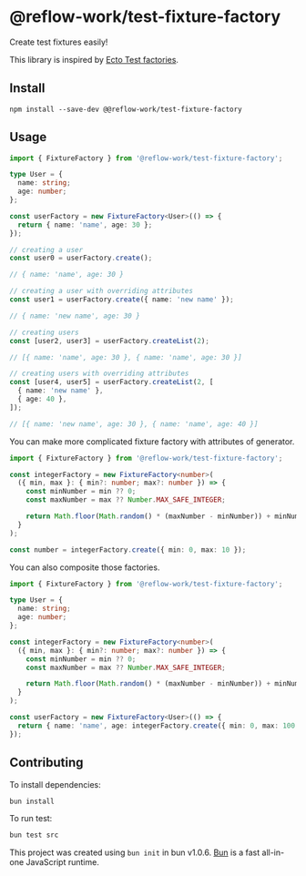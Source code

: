 # @reflow-work/test-fixture-factory

Create test fixtures easily!

This library is inspired by [Ecto Test factories](https://hexdocs.pm/ecto/test-factories.html).

## Install

```
npm install --save-dev @@reflow-work/test-fixture-factory
```

## Usage

```typescript
import { FixtureFactory } from '@reflow-work/test-fixture-factory';

type User = {
  name: string;
  age: number;
};

const userFactory = new FixtureFactory<User>(() => {
  return { name: 'name', age: 30 };
});

// creating a user
const user0 = userFactory.create();

// { name: 'name', age: 30 }

// creating a user with overriding attributes
const user1 = userFactory.create({ name: 'new name' });

// { name: 'new name', age: 30 }

// creating users
const [user2, user3] = userFactory.createList(2);

// [{ name: 'name', age: 30 }, { name: 'name', age: 30 }]

// creating users with overriding attributes
const [user4, user5] = userFactory.createList(2, [
  { name: 'new name' },
  { age: 40 },
]);

// [{ name: 'new name', age: 30 }, { name: 'name', age: 40 }]
```

You can make more complicated fixture factory with attributes of generator.

```typescript
import { FixtureFactory } from '@reflow-work/test-fixture-factory';

const integerFactory = new FixtureFactory<number>(
  ({ min, max }: { min?: number; max?: number }) => {
    const minNumber = min ?? 0;
    const maxNumber = max ?? Number.MAX_SAFE_INTEGER;

    return Math.floor(Math.random() * (maxNumber - minNumber)) + minNumber;
  }
);

const number = integerFactory.create({ min: 0, max: 10 });
```

You can also composite those factories.

```typescript
import { FixtureFactory } from '@reflow-work/test-fixture-factory';

type User = {
  name: string;
  age: number;
};

const integerFactory = new FixtureFactory<number>(
  ({ min, max }: { min?: number; max?: number }) => {
    const minNumber = min ?? 0;
    const maxNumber = max ?? Number.MAX_SAFE_INTEGER;

    return Math.floor(Math.random() * (maxNumber - minNumber)) + minNumber;
  }
);

const userFactory = new FixtureFactory<User>(() => {
  return { name: 'name', age: integerFactory.create({ min: 0, max: 100 }) };
});
```

## Contributing

To install dependencies:

```bash
bun install
```

To run test:

```bash
bun test src
```

This project was created using `bun init` in bun v1.0.6. [Bun](https://bun.sh) is a fast all-in-one JavaScript runtime.
